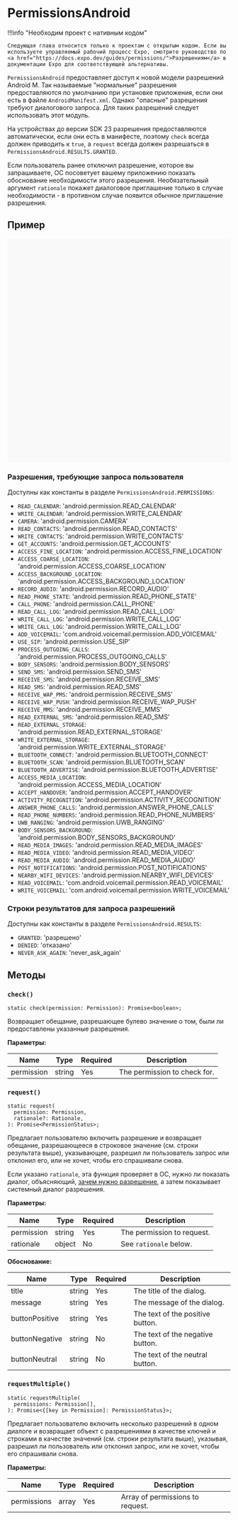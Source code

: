 # PermissionsAndroid

!!!info "Необходим проект с нативным кодом"

    Следующая глава относится только к проектам с открытым кодом. Если вы используете управляемый рабочий процесс Expo, смотрите руководство по <a href="https://docs.expo.dev/guides/permissions/">Разрешениям</a> в документации Expo для соответствующей альтернативы.

`PermissionsAndroid` предоставляет доступ к новой модели разрешений Android M. Так называемые "нормальные" разрешения предоставляются по умолчанию при установке приложения, если они есть в файле `AndroidManifest.xml`. Однако "опасные" разрешения требуют диалогового запроса. Для таких разрешений следует использовать этот модуль.

На устройствах до версии SDK 23 разрешения предоставляются автоматически, если они есть в манифесте, поэтому `check` всегда должен приводить к `true`, а `request` всегда должен разрешаться в `PermissionsAndroid.RESULTS.GRANTED`.

Если пользователь ранее отключил разрешение, которое вы запрашиваете, ОС посоветует вашему приложению показать обоснование необходимости этого разрешения. Необязательный аргумент `rationale` покажет диалоговое приглашение только в случае необходимости - в противном случае появится обычное приглашение разрешения.

## Пример

<div data-snack-id="@bndby/permissionsandroid-example" data-snack-platform="web" data-snack-preview="true" data-snack-theme="light" style="overflow:hidden;background:#F9F9F9;border:1px solid var(--color-border);border-radius:4px;height:505px;width:100%"></div>

### Разрешения, требующие запроса пользователя

Доступны как константы в разделе `PermissionsAndroid.PERMISSIONS`:

-   `READ_CALENDAR`: 'android.permission.READ_CALENDAR'
-   `WRITE_CALENDAR`: 'android.permission.WRITE_CALENDAR'
-   `CAMERA`: 'android.permission.CAMERA'
-   `READ_CONTACTS`: 'android.permission.READ_CONTACTS'
-   `WRITE_CONTACTS`: 'android.permission.WRITE_CONTACTS'
-   `GET_ACCOUNTS`: 'android.permission.GET_ACCOUNTS'
-   `ACCESS_FINE_LOCATION`: 'android.permission.ACCESS_FINE_LOCATION'
-   `ACCESS_COARSE_LOCATION`: 'android.permission.ACCESS_COARSE_LOCATION'
-   `ACCESS_BACKGROUND_LOCATION`: 'android.permission.ACCESS_BACKGROUND_LOCATION'
-   `RECORD_AUDIO`: 'android.permission.RECORD_AUDIO'
-   `READ_PHONE_STATE`: 'android.permission.READ_PHONE_STATE'
-   `CALL_PHONE`: 'android.permission.CALL_PHONE'
-   `READ_CALL_LOG`: 'android.permission.READ_CALL_LOG'
-   `WRITE_CALL_LOG`: 'android.permission.WRITE_CALL_LOG'
-   `WRITE_CALL_LOG`: 'android.permission.WRITE_CALL_LOG'
-   `ADD_VOICEMAIL`: 'com.android.voicemail.permission.ADD_VOICEMAIL'
-   `USE_SIP`: 'android.permission.USE_SIP'
-   `PROCESS_OUTGOING_CALLS`: 'android.permission.PROCESS_OUTGOING_CALLS'
-   `BODY_SENSORS`: 'android.permission.BODY_SENSORS'
-   `SEND_SMS`: 'android.permission.SEND_SMS'
-   `RECEIVE_SMS`: 'android.permission.RECEIVE_SMS'
-   `READ_SMS`: 'android.permission.READ_SMS'
-   `RECEIVE_WAP_PMS`: 'android.permission.RECEIVE_SMS'
-   `RECEIVE_WAP_PUSH`: 'android.permission.RECEIVE_WAP_PUSH'
-   `RECEIVE_MMS`: 'android.permission.RECEIVE_MMS'
-   `READ_EXTERNAL_SMS`: 'android.permission.READ_SMS'
-   `READ_EXTERNAL_STORAGE`: 'android.permission.READ_EXTERNAL_STORAGE'
-   `WRITE_EXTERNAL_STORAGE`: 'android.permission.WRITE_EXTERNAL_STORAGE'
-   `BLUETOOTH_CONNECT`: 'android.permission.BLUETOOTH_CONNECT'
-   `BLUETOOTH_SCAN`: 'android.permission.BLUETOOTH_SCAN'
-   `BLUETOOTH_ADVERTISE`: 'android.permission.BLUETOOTH_ADVERTISE'
-   `ACCESS_MEDIA_LOCATION`: 'android.permission.ACCESS_MEDIA_LOCATION'
-   `ACCEPT_HANDOVER`: 'android.permission.ACCEPT_HANDOVER'
-   `ACTIVITY_RECOGNITION`: 'android.permission.ACTIVITY_RECOGNITION'
-   `ANSWER_PHONE_CALLS`: 'android.permission.ANSWER_PHONE_CALLS'
-   `READ_PHONE_NUMBERS`: 'android.permission.READ_PHONE_NUMBERS'
-   `UWB_RANGING`: 'android.permission.UWB_RANGING'
-   `BODY_SENSORS_BACKGROUND`: 'android.permission.BODY_SENSORS_BACKGROUND'
-   `READ_MEDIA_IMAGES`: 'android.permission.READ_MEDIA_IMAGES'
-   `READ_MEDIA_VIDEO`: 'android.permission.READ_MEDIA_VIDEO'
-   `READ_MEDIA_AUDIO`: 'android.permission.READ_MEDIA_AUDIO'
-   `POST_NOTIFICATIONS`: 'android.permission.POST_NOTIFICATIONS'
-   `NEARBY_WIFI_DEVICES`: 'android.permission.NEARBY_WIFI_DEVICES'
-   `READ_VOICEMAIL`: 'com.android.voicemail.permission.READ_VOICEMAIL'
-   `WRITE_VOICEMAIL`: 'com.android.voicemail.permission.WRITE_VOICEMAIL'

### Строки результатов для запроса разрешений

Доступны как константы в разделе `PermissionsAndroid.RESULTS`:

-   `GRANTED`: 'разрешено'
-   `DENIED`: 'отказано'
-   `NEVER_ASK_AGAIN`: 'never_ask_again'

## Методы

### `check()`

```tsx
static check(permission: Permission): Promise<boolean>;
```

Возвращает обещание, разрешающее булево значение о том, были ли предоставлены указанные разрешения.

**Параметры:**

| Name       | Type   | Required | Description                  |
| ---------- | ------ | -------- | ---------------------------- |
| permission | string | Yes      | The permission to check for. |

### `request()`

```tsx
static request(
  permission: Permission,
  rationale?: Rationale,
): Promise<PermissionStatus>;
```

Предлагает пользователю включить разрешение и возвращает обещание, разрешающееся в строковое значение (см. строки результата выше), указывающее, разрешил ли пользователь запрос или отклонил его, или не хочет, чтобы его спрашивали снова.

Если указано `rationale`, эта функция проверяет в ОС, нужно ли показать диалог, объясняющий, [зачем нужно разрешение](https://developer.android.com/training/permissions/requesting.html#explain), а затем показывает системный диалог разрешения.

**Параметры:**

| Name       | Type   | Required | Description                |
| ---------- | ------ | -------- | -------------------------- |
| permission | string | Yes      | The permission to request. |
| rationale  | object | No       | See `rationale` below.     |

**Обоснование:**

| Name           | Type   | Required | Description                      |
| -------------- | ------ | -------- | -------------------------------- |
| title          | string | Yes      | The title of the dialog.         |
| message        | string | Yes      | The message of the dialog.       |
| buttonPositive | string | Yes      | The text of the positive button. |
| buttonNegative | string | No       | The text of the negative button. |
| buttonNeutral  | string | No       | The text of the neutral button.  |

### `requestMultiple()`

```tsx
static requestMultiple(
  permissions: Permission[],
): Promise<{[key in Permission]: PermissionStatus}>;
```

Предлагает пользователю включить несколько разрешений в одном диалоге и возвращает объект с разрешениями в качестве ключей и строками в качестве значений (см. строки результата выше), указывая, разрешил ли пользователь или отклонил запрос, или не хочет, чтобы его спрашивали снова.

**Параметры:**

| Name        | Type  | Required | Description                      |
| ----------- | ----- | -------- | -------------------------------- |
| permissions | array | Yes      | Array of permissions to request. |
